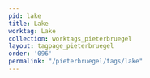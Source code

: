 ```yaml
---
pid: lake
title: Lake
worktag: Lake
collection: worktags_pieterbruegel
layout: tagpage_pieterbruegel
order: '096'
permalink: "/pieterbruegel/tags/lake"
---
```

